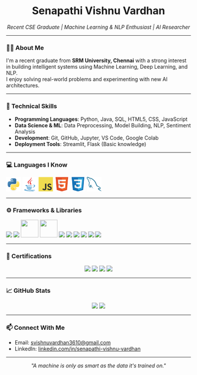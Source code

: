 <h1 align="center">Senapathi Vishnu Vardhan</h1>
<p align="center">
  <em>Recent CSE Graduate | Machine Learning & NLP Enthusiast | AI Researcher</em>
</p>

---

### 👨‍🎓 About Me

I'm a recent graduate from **SRM University, Chennai** with a strong interest in building intelligent systems using Machine Learning, Deep Learning, and NLP.  
I enjoy solving real-world problems and experimenting with new AI architectures.

---

### 🧠 Technical Skills

- **Programming Languages**: Python, Java, SQL, HTML5, CSS, JavaScript  
- **Data Science & ML**: Data Preprocessing, Model Building, NLP, Sentiment Analysis  
- **Development**: Git, GitHub, Jupyter, VS Code, Google Colab  
- **Deployment Tools**: Streamlit, Flask (Basic knowledge)

---

### 💻 Languages I Know



<p align="left">
  <img src="https://raw.githubusercontent.com/devicons/devicon/master/icons/python/python-original.svg" alt="Python" width="40" height="40"/>
  <img src="https://raw.githubusercontent.com/devicons/devicon/master/icons/java/java-original.svg" alt="Java" width="40" height="40"/>
  <img src="https://raw.githubusercontent.com/devicons/devicon/master/icons/javascript/javascript-original.svg" alt="JavaScript" width="40" height="40"/>
  <img src="https://raw.githubusercontent.com/devicons/devicon/master/icons/html5/html5-original.svg" alt="HTML5" width="40" height="40"/>
  <img src="https://raw.githubusercontent.com/devicons/devicon/master/icons/css3/css3-original.svg" alt="CSS3" width="40" height="40"/>
  <img src="https://raw.githubusercontent.com/devicons/devicon/master/icons/mysql/mysql-original.svg" alt="MySQL" width="40" height="40"/>
</p>


---

### ⚙️ Frameworks & Libraries

<p align="left">
  <img src="https://img.icons8.com/color/48/000000/tensorflow.png"/>
  <img src="https://img.icons8.com/color/48/000000/pytorch.png"/>
  <img src="https://upload.wikimedia.org/wikipedia/commons/8/84/Matplotlib_icon.svg" width="48" height="48"/>
  <img src="https://upload.wikimedia.org/wikipedia/commons/thumb/e/ed/Scikit_learn_logo_small.svg/800px-Scikit_learn_logo_small.svg.png" width="48" height="48"/>
  <img src="https://img.icons8.com/color/48/000000/opencv.png"/>
  <img src="https://img.icons8.com/color/48/000000/numpy.png"/>
  <img src="https://img.icons8.com/color/48/000000/pandas.png"/>
  <img src="https://img.icons8.com/color/48/000000/keras.png"/>
  <img src="https://img.icons8.com/fluency/48/000000/seaborn.png"/>
  <img src="https://img.icons8.com/color/48/000000/git.png"/>
</p>

---

### 📜 Certifications

<p align="center">
  <img src="https://img.icons8.com/external-flatart-icons-outline-flatarticons/64/000000/external-certificate-online-education-flatart-icons-outline-flatarticons.png"/>
  <img src="https://img.icons8.com/external-flatart-icons-outline-flatarticons/64/000000/external-certificate-online-education-flatart-icons-outline-flatarticons.png"/>
  <img src="https://img.icons8.com/external-flatart-icons-outline-flatarticons/64/000000/external-certificate-online-education-flatart-icons-outline-flatarticons.png"/>
  <img src="https://img.icons8.com/external-flatart-icons-outline-flatarticons/64/000000/external-certificate-online-education-flatart-icons-outline-flatarticons.png"/>
</p>

---

### 📈 GitHub Stats

<p align="center">
  <img src="https://github-readme-stats.vercel.app/api?username=SVISHNUVARDHAN3610&show_icons=true&theme=default&hide_border=true"/>
  <img src="https://github-readme-stats.vercel.app/api/top-langs/?username=SVISHNUVARDHAN3610&layout=compact&theme=default&hide_border=true"/>
</p>

---

### 📫 Connect With Me

- Email: svishnuvardhan3610@gmail.com  
- LinkedIn: [linkedin.com/in/senapathi-vishnu-vardhan](https://linkedin.com/in/senapathi-vishnu-vardhan)

---

<p align="center">
  <em>"A machine is only as smart as the data it's trained on."</em>
</p>
